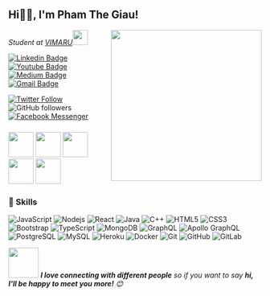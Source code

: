 <h2>Hi🙏🏻, I'm Pham The Giau!</h2>
<p>
<img align='right' src="https://media.giphy.com/media/UAUtB4Oi9U4EM/giphy.gif" width="300">
<em>Student at <a href="http://vimaru.edu.vn">VIMARU</a><img src="https://media.giphy.com/media/WUlplcMpOCEmTGBtBW/giphy.gif" width="30"> 
</em>
</p>


[![Linkedin Badge](https://img.shields.io/badge/-jpeace08-blue?style=flat-square&logo=Linkedin&logoColor=white&link=https://www.linkedin.com/in/pham-the-giau-301a731bb/)](https://www.linkedin.com/in/pham-the-giau-301a731bb/)
[![Youtube Badge](https://img.shields.io/badge/-jpeace08-darkred?style=flat-square&logo=youtube&logoColor=white&link=https://www.youtube.com/channel/UCZlXqy3TLbGWceO8ZARR4TQ)](https://www.youtube.com/channel/UCZlXqy3TLbGWceO8ZARR4TQ)
[![Medium Badge](https://img.shields.io/badge/-@phamgiau2024-03a57a?style=flat-square&labelColor=000000&logo=Medium&link=https://medium.com/@phamgiau2024)](https://medium.com/@phamgiau2024)
[![Gmail Badge](https://img.shields.io/badge/-phamgiau2024@gmail.com-c14438?style=flat-square&logo=Gmail&logoColor=white&link=mailto:phamgiau2024@gmail.com)](mailto:phamgiau2024@gmail.com)


[![Twitter Follow](https://img.shields.io/twitter/follow/jpeace_08?label=Follow)](https://twitter.com/jpeace_08)
![GitHub followers](https://img.shields.io/github/followers/jpeace08?label=Follow&style=social)
[![Facebook Messenger](https://img.shields.io/badge/Messenger-00B2FF?style=badge&logo=messenger&logoColor=white)](https://www.facebook.com/messages/t/jpeace08)

###

<img src="https://media.giphy.com/media/12oufCB0MyZ1Go/giphy.gif" width="50"></h2>
<img src="https://media.giphy.com/media/12oufCB0MyZ1Go/giphy.gif" width="50"></h2>
<img src="https://media.giphy.com/media/12oufCB0MyZ1Go/giphy.gif" width="50"></h2>
<img src="https://media.giphy.com/media/12oufCB0MyZ1Go/giphy.gif" width="50"></h2>
<img src="https://media.giphy.com/media/12oufCB0MyZ1Go/giphy.gif" width="50"></h2>


### 🚀 Skills

![JavaScript](https://img.shields.io/badge/-JavaScript-black?style=flat-square&logo=javascript)
![Nodejs](https://img.shields.io/badge/-Nodejs-black?style=flat-square&logo=Node.js)
![React](https://img.shields.io/badge/-React-black?style=flat-square&logo=react)
![Java](https://img.shields.io/badge/-java-E34A86?style=flat-square&logo=java)
![C++](https://img.shields.io/badge/-C++-00599C?style=flat-square&logo=c)
![HTML5](https://img.shields.io/badge/-HTML5-E34F26?style=flat-square&logo=html5&logoColor=white)
![CSS3](https://img.shields.io/badge/-CSS3-1572B6?style=flat-square&logo=css3)
![Bootstrap](https://img.shields.io/badge/-Bootstrap-563D7C?style=flat-square&logo=bootstrap)
![TypeScript](https://img.shields.io/badge/-TypeScript-007ACC?style=flat-square&logo=typescript)
![MongoDB](https://img.shields.io/badge/-MongoDB-black?style=flat-square&logo=mongodb)
![GraphQL](https://img.shields.io/badge/-GraphQL-E10098?style=flat-square&logo=graphql)
![Apollo GraphQL](https://img.shields.io/badge/-Apollo%20GraphQL-311C87?style=flat-square&logo=apollo-graphql)
![PostgreSQL](https://img.shields.io/badge/-PostgreSQL-336791?style=flat-square&logo=postgresql)
![MySQL](https://img.shields.io/badge/-MySQL-black?style=flat-square&logo=mysql)
![Heroku](https://img.shields.io/badge/-Heroku-430098?style=flat-square&logo=heroku)
![Docker](https://img.shields.io/badge/-Docker-black?style=flat-square&logo=docker)
![Git](https://img.shields.io/badge/-Git-black?style=flat-square&logo=git)
![GitHub](https://img.shields.io/badge/-GitHub-181717?style=flat-square&logo=github)
![GitLab](https://img.shields.io/badge/-GitLab-FCA121?style=flat-square&logo=gitlab)


<img src="https://media.giphy.com/media/LnQjpWaON8nhr21vNW/giphy.gif" width="60"> <em><b>I love connecting with different people</b> so if you want to say <b>hi, I'll be happy to meet you more!</b> 😊</em>

